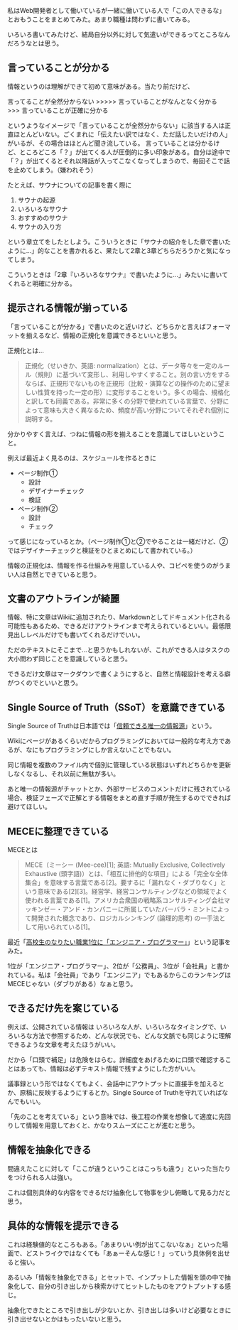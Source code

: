 私はWeb開発者として働いているが一緒に働いている人で「この人できるな」とおもうことをまとめてみた。あまり職種は問わずに書いてみる。

いろいろ書いてみたけど、結局自分以外に対して気遣いができるってところなんだろうなとは思う。

## 言っていることが分かる

情報というのは理解ができて初めて意味がある。当たり前だけど、

言ってることが全然分からない >>>>> 言っていることがなんとなく分かる >>> 言っていることが正確に分かる

というようなイメージで「言っていることが全然分からない」に該当する人は正直ほとんどいない。ごくまれに「伝えたい訳ではなく、ただ話したいだけの人」がいるが、その場合はほとんど聞き流している。
言っていることは分かるけど、ところどころ「？」が出てくる人が圧倒的に多い印象がある。自分は途中で「？」が出てくるとそれ以降話が入ってこなくなってしまうので、毎回そこで話を止めてしまう。（嫌われそう）

たとえば、サウナについての記事を書く際に

1. サウナの起源
1. いろいろなサウナ
1. おすすめのサウナ
1. サウナの入り方

という章立てをしたとしよう。こういうときに「サウナの紹介をした章で書いたように…」的なことを書かれると、果たして2章と3章どちらだろうかと気になってしまう。

こういうときは「2章『いろいろなサウナ』で書いたように…」みたいに書いてくれると明確に分かる。

## 提示される情報が揃っている

「言っていることが分かる」で書いたのと近いけど、どちらかと言えばフォーマットを揃えるなど、情報の正規化を意識できるといいと思う。

正規化とは…

<blockquote cite="https://ja.wikipedia.org/wiki/%E6%AD%A3%E8%A6%8F%E5%8C%96">
正規化（せいきか、英語: normalization）とは、データ等々を一定のルール（規則）に基づいて変形し、利用しやすくすること。別の言い方をするならば、正規形でないものを正規形（比較・演算などの操作のために望ましい性質を持った一定の形）に変形することをいう。多くの場合、規格化と訳しても同義である。非常に多くの分野で使われている言葉で、分野によって意味も大きく異なるため、頻度が高い分野についてそれぞれ個別に説明する。
</blockquote>

分かりやすく言えば、つねに情報の形を揃えることを意識してほしいということ。

例えば最近よく見るのは、スケジュールを作るときに

* ページ制作①
  * 設計
  * デザイナーチェック
  * 検証
* ページ制作②
  * 設計
  * チェック

って感じになっているとか。（ページ制作①と②でやることは一緒だけど、②ではデザイナーチェックと検証をひとまとめにして書かれている。）

情報の正規化は、情報を作る仕組みを用意している人や、コピペを使うのがうまい人は自然とできていると思う。

## 文書のアウトラインが綺麗

情報、特に文章はWikiに追加されたり、Markdownとしてドキュメント化される可能性もあるため、できるだけアウトラインまで考えられているといい。最低限見出しレベルだけでも書いてくれるだけでいい。

ただのテキストにそこまで…と思うかもしれないが、これができる人はタスクの大小問わず同じことを意識していると思う。

できるだけ文章はマークダウンで書くようにすると、自然と情報設計を考える癖がつくのでといいと思う。

## Single Source of Truth（SSoT）を意識できている

Single Source of Truthは日本語では「[信頼できる唯一の情報源](https://ja.wikipedia.org/wiki/%E4%BF%A1%E9%A0%BC%E3%81%A7%E3%81%8D%E3%82%8B%E5%94%AF%E4%B8%80%E3%81%AE%E6%83%85%E5%A0%B1%E6%BA%90)」という。

Wikiにページがあるくらいだからプログラミングにおいては一般的な考え方であるが、なにもプログラミングにしか言えないことでもない。

同じ情報を複数のファイル内で個別に管理している状態はいずれどちらかを更新しなくなるし、それ以前に無駄が多い。

あと唯一の情報源がチャットとか、外部サービスのコメントだけに残されている場合、検証フェーズで正解とする情報をまとめ直す手順が発生するのでできれば避けてほしい。

## MECEに整理できている

MECEとは

<blockquote cite="https://ja.wikipedia.org/wiki/MECE">
MECE（ミーシー (Mee-cee)[1]; 英語: Mutually Exclusive, Collectively Exhaustive (頭字語)）とは、「相互に排他的な項目」による「完全な全体集合」を意味する言葉である[2]。要するに「漏れなく・ダブりなく」という意味である[2][3]。経営学、経営コンサルティングなどの領域でよく使われる言葉である[1]。アメリカ合衆国の戦略系コンサルティング会社マッキンゼー・アンド・カンパニーに所属していたバーバラ・ミントによって開発された概念であり、ロジカルシンキング (論理的思考) の一手法として用いられている[1]。
</blockquote>

最近「[高校生のなりたい職業1位に「エンジニア・プログラマー」](https://www.itmedia.co.jp/news/articles/2112/24/news111.html)」という記事をみた。

1位が「エンジニア・プログラマー」、2位が「公務員」、3位が「会社員」と書かれている。私は「会社員」であり「エンジニア」でもあるからこのランキングはMECEじゃない（ダブりがある）なぁと思う。

## できるだけ先を案じている

例えば、公開されている情報は いろいろな人が、いろいろなタイミングで、いろいろな方法で参照するため、どんな状況でも、どんな文脈でも同じように理解できるような文章を考えたほうがいい。

だから「口頭で補足」は危険をはらむ。詳細度をあげるために口頭で確認することはあっても、情報は必ずテキスト情報で残すようにした方がいい。

議事録という形ではなくてもよく、会話中にアウトプットに直接手を加えるとか、原稿に反映するようにするとか。Single Source of Truthを守れていればなんでもいい。

「先のことを考えている」という意味では、後工程の作業を想像して適度に先回りして情報を用意しておくと、かなりスムーズにことが進むと思う。

## 情報を抽象化できる

間違えたことに対して「ここが違うということはこっちも違う」といった当たりをつけられる人は強い。

これは個別具体的な内容をできるだけ抽象化して物事を少し俯瞰して見る力だと思う。

## 具体的な情報を提示できる

これは経験値的なところもある。「あまりいい例が出てこないなぁ」といった場面で、どストライクではなくても「あぁーそんな感じ！」っていう具体例を出せると強い。

あるいみ「情報を抽象化できる」とセットで、インプットした情報を頭の中で抽象化して、自分の引き出しから検索かけてヒットしたものをアウトプットする感じ。

抽象化できたところで引き出しが少ないとか、引き出しは多いけど必要なときに引き出せないとかはもったいないと思う。
